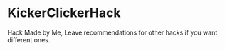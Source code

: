 # KickerClickerHack
Hack Made by Me, Leave recommendations for other hacks if you want different ones.
